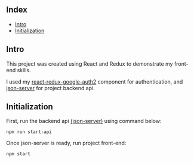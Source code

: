 ## Index

- [Intro](#intro)
- [Initialization](#initialization)

## Intro

This project was created using React and Redux to demonstrate my front-end skills.

I used my [react-redux-google-auth2](https://github.com/iding-ir/react-redux-google-auth2) component for authentication, and [json-server](https://github.com/typicode/json-server) for project backend api.

## Initialization

First, run the backend api [(json-server)](https://github.com/typicode/json-server) using command below:

```
npm run start:api
```

Once json-server is ready, run project front-end:

```
npm start
```

